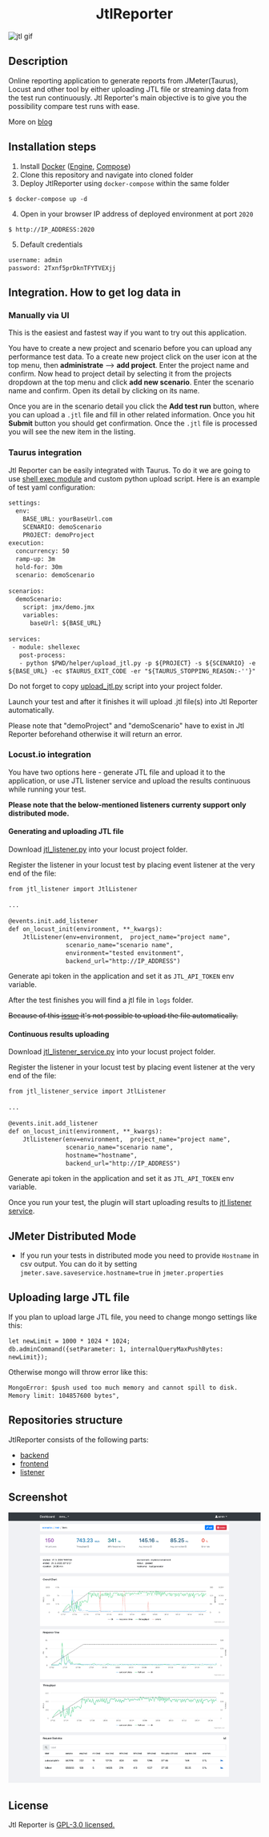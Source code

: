 <h1 align="center">JtlReporter</h1>

![jtl gif](/assets/jtl.gif)

## Description
Online reporting application to generate reports from JMeter(Taurus), Locust and other tool by either uploading JTL file or streaming data from the test run continuously. Jtl Reporter's main objective is to give you the possibility compare test runs with ease.

More on [blog](https://www.ludeknovy.tech/blog/generate-intuitive-jmeter-reports-with-jtlreporter-and-taurus/)

## Installation steps
1. Install [Docker](https://docs.docker.com/engine/installation/) ([Engine](https://docs.docker.com/engine/installation/), [Compose](https://docs.docker.com/compose/install/))
2. Clone this repository and navigate into cloned folder
3. Deploy JtlReporter using `docker-compose` within the same folder

  ```Shell
  $ docker-compose up -d
  ```

4. Open in your browser IP address of deployed environment at port `2020`

  ```
  $ http://IP_ADDRESS:2020
  ```

5. Default credentials

  ```
  username: admin
  password: 2Txnf5prDknTFYTVEXjj
  ```
## Integration. How to get log data in

### Manually via UI
This is the easiest and fastest way if you want to try out this application. 

You have to create a new project and scenario before you can upload any performance test data. To a create new project click on the user icon at the top menu, then **administrate** —> **add project**. Enter the project name and confirm. Now head to project detail by selecting it from the projects dropdown at the top menu and click **add new scenario**. Enter the scenario name and confirm. Open its detail by clicking on its name. 

Once you are in the scenario detail you click the **Add test run** button, where you can upload a `.jtl` file and fill in other related information. Once you hit **Submit** button you should get confirmation. Once the `.jtl` file is processed you will see the new item in the listing.

### Taurus integration
Jtl Reporter can be easily integrated with Taurus. To do it we are going to use [shell exec module](https://gettaurus.org/docs/ShellExec/) and custom python upload script. Here is an example of test yaml configuration:
```
settings:
  env:
    BASE_URL: yourBaseUrl.com
    SCENARIO: demoScenario
    PROJECT: demoProject
execution:
  concurrency: 50
  ramp-up: 3m
  hold-for: 30m
  scenario: demoScenario

scenarios:
  demoScenario:
    script: jmx/demo.jmx
    variables:
      baseUrl: ${BASE_URL}

services:
 - module: shellexec
   post-process:
   - python $PWD/helper/upload_jtl.py -p ${PROJECT} -s ${SCENARIO} -e ${BASE_URL} -ec $TAURUS_EXIT_CODE -er "${TAURUS_STOPPING_REASON:-''}"
```
Do not forget to copy [upload_jtl.py](/scripts/upload_jtl.py) script into your project folder.

Launch your test and after it finishes it will upload .jtl file(s) into Jtl Reporter automatically.

Please note that "demoProject" and "demoScenario" have to exist in Jtl Reporter beforehand otherwise it will return an error.

### Locust.io integration

You have two options here - generate JTL file and upload it to the application, or use JTL listener service and upload the results continuous while running your test.

**Please note that the below-mentioned listeners currenty support only distributed mode.**

#### Generating and uploading JTL file
Download [jtl_listener.py](/scripts/jtl_listener.py) into your locust project folder.

Register the listener in your locust test by placing event listener at the very end of the file:
```
from jtl_listener import JtlListener

...

@events.init.add_listener
def on_locust_init(environment, **_kwargs):
    JtlListener(env=environment,  project_name="project name",
                scenario_name="scenario name",
                environment="tested envitonment",
                backend_url="http://IP_ADDRESS")
```

Generate api token in the application and set it as `JTL_API_TOKEN` env variable.

After the test finishes you will find a jtl file in `logs` folder. 

~~Because of this [issue](https://github.com/locustio/locust/issues/1638) it's not possible to upload the file automatically.~~

#### Continuous results uploading
Download [jtl_listener_service.py](/scripts/jtl_listener_service.py) into your locust project folder.

Register the listener in your locust test by placing event listener at the very end of the file:
```
from jtl_listener_service import JtlListener

...

@events.init.add_listener
def on_locust_init(environment, **_kwargs):
    JtlListener(env=environment,  project_name="project name",
                scenario_name="scenario name",
                hostname="hostname",
                backend_url="http://IP_ADDRESS")
```

Generate api token in the application and set it as `JTL_API_TOKEN` env variable.

Once you run your test, the plugin will start uploading results to [jtl listener service](https://github.com/ludeknovy/jtl-reporter-listener-service).

## JMeter Distributed Mode
* If you run your tests in distributed mode you need to provide `Hostname` in csv output.
You can do it by setting `jmeter.save.saveservice.hostname=true` in `jmeter.properties`

## Uploading large JTL file
If you plan to upload large JTL file, you need to change mongo settings like this:
```
let newLimit = 1000 * 1024 * 1024;
db.adminCommand({setParameter: 1, internalQueryMaxPushBytes: newLimit});
```

Otherwise mongo will throw error like this:
```
MongoError: $push used too much memory and cannot spill to disk. Memory limit: 104857600 bytes",
```

## Repositories structure
 JtlReporter consists of the following parts:
  * [backend](https://github.com/ludeknovy/jtl-reporter-be)
  * [frontend](https://github.com/ludeknovy/jtl-reporter-fe)
  * [listener](https://github.com/ludeknovy/jtl-reporter-listener-service)


## Screenshot
![Item detail](/assets/item_detail.png)

## License
Jtl Reporter is [GPL-3.0 licensed.](LICENSE)  
